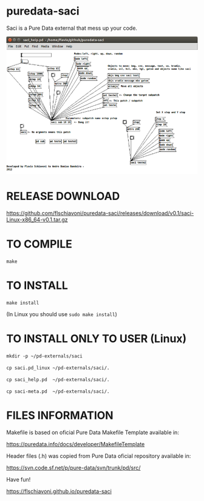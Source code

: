 # puredata-saci
Saci is a Pure Data external that mess up your code.

![My image](https://github.com/flschiavoni/puredata-saci/blob/gh-pages/saci.png)

RELEASE DOWNLOAD
================
https://github.com/flschiavoni/puredata-saci/releases/download/v0.1/saci-Linux-x86_64-v0.1.tar.gz

TO COMPILE
==========
`make`

TO INSTALL
==========
`make install`

(In Linux you should use `sudo make install`)


TO INSTALL ONLY TO USER (Linux)
========================

`mkdir -p ~/pd-externals/saci`

`cp saci.pd_linux ~/pd-externals/saci/.`

`cp saci_help.pd  ~/pd-externals/saci/.`

`cp saci-meta.pd  ~/pd-externals/saci/.`

FILES INFORMATION
=================

Makefile is based on oficial Pure Data Makefile Template available in:

https://puredata.info/docs/developer/MakefileTemplate

Header files (.h) was copied from Pure Data oficial repository available in:

https://svn.code.sf.net/p/pure-data/svn/trunk/pd/src/


Have fun!

https://flschiavoni.github.io/puredata-saci
